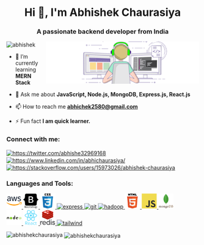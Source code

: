 <h1 align="center">Hi 👋, I'm Abhishek Chaurasiya</h1>
<h3 align="center">A passionate backend developer from India</h3>

<img align="right" alt="Coding" width="400" src="https://raw.githubusercontent.com/leorrose/leorrose/master/readme_header.gif">

<p align="left"> <img src="https://komarev.com/ghpvc/?username=sariquezamal&label=Profile%20views&color=0e75b6&style=flat" alt="abhishek" /> </p>

- 🌱 I’m currently learning **MERN Stack**

- 💬 Ask me about **JavaScript, Node.js, MongoDB, Express.js, React.js**

- 📫 How to reach me **abhichek2580@gmail.com**

- ⚡ Fun fact **I am quick learner.**

<h3 align="left">Connect with me:</h3>
<p align="left">
<a href="https://twitter.com/https://twitter.com/abhishe32969168" target="blank"><img align="center" src="https://raw.githubusercontent.com/rahuldkjain/github-profile-readme-generator/master/src/images/icons/Social/twitter.svg" alt="https://twitter.com/abhishe32969168" height="30" width="40" /></a>
<a href="https://linkedin.com/in/https://www.linkedin.com/in/abhichaurasiya/" target="blank"><img align="center" src="https://raw.githubusercontent.com/rahuldkjain/github-profile-readme-generator/master/src/images/icons/Social/linked-in-alt.svg" alt="https://www.linkedin.com/in/abhichaurasiya/" height="30" width="40" /></a>
<a href="https://stackoverflow.com/users/https://stackoverflow.com/users/15973026/abhishek-chaurasiya" target="blank"><img align="center" src="https://raw.githubusercontent.com/rahuldkjain/github-profile-readme-generator/master/src/images/icons/Social/stack-overflow.svg" alt="https://stackoverflow.com/users/15973026/abhishek-chaurasiya" height="30" width="40" /></a>
</p>

<h3 align="left">Languages and Tools:</h3>
<p align="left"> <a href="https://aws.amazon.com" target="_blank" rel="noreferrer"> <img src="https://raw.githubusercontent.com/devicons/devicon/master/icons/amazonwebservices/amazonwebservices-original-wordmark.svg" alt="aws" width="40" height="40"/> </a> <a href="https://getbootstrap.com" target="_blank" rel="noreferrer"> <img src="https://raw.githubusercontent.com/devicons/devicon/master/icons/bootstrap/bootstrap-plain-wordmark.svg" alt="bootstrap" width="40" height="40"/> </a> <a href="https://www.w3schools.com/css/" target="_blank" rel="noreferrer"> <img src="https://raw.githubusercontent.com/devicons/devicon/master/icons/css3/css3-original-wordmark.svg" alt="css3" width="40" height="40"/> </a> <a href="https://expressjs.com" target="_blank" rel="noreferrer"> <img src="https://encrypted-tbn0.gstatic.com/images?q=tbn:ANd9GcT77rd62Bnh454x8VW7vpdSLl6NYxQwi--mH3k0YDAhj1NEnCqm8oTQbMZfngn9LQTCvfY&usqp=CAU" alt="express" width="50" height="50" border-radius="25";/> </a> <a href="https://git-scm.com/" target="_blank" rel="noreferrer"> <img src="https://www.vectorlogo.zone/logos/git-scm/git-scm-icon.svg" alt="git" width="40" height="40"/> </a> <a href="https://hadoop.apache.org/" target="_blank" rel="noreferrer"> <img src="https://www.vectorlogo.zone/logos/apache_hadoop/apache_hadoop-icon.svg" alt="hadoop" width="40" height="40"/> </a> <a href="https://www.w3.org/html/" target="_blank" rel="noreferrer"> <img src="https://raw.githubusercontent.com/devicons/devicon/master/icons/html5/html5-original-wordmark.svg" alt="html5" width="40" height="40"/> </a> <a href="https://developer.mozilla.org/en-US/docs/Web/JavaScript" target="_blank" rel="noreferrer"> <img src="https://raw.githubusercontent.com/devicons/devicon/master/icons/javascript/javascript-original.svg" alt="javascript" width="40" height="40"/> </a> <a href="https://www.mongodb.com/" target="_blank" rel="noreferrer"> <img src="https://raw.githubusercontent.com/devicons/devicon/master/icons/mongodb/mongodb-original-wordmark.svg" alt="mongodb" width="40" height="40"/> <a href="https://nodejs.org" target="_blank" rel="noreferrer"> </br> <img src="https://raw.githubusercontent.com/devicons/devicon/master/icons/nodejs/nodejs-original-wordmark.svg" alt="nodejs" width="40" height="40"/> </a> <a href="https://reactjs.org/" target="_blank" rel="noreferrer"> <img src="https://raw.githubusercontent.com/devicons/devicon/master/icons/react/react-original-wordmark.svg" alt="react" width="40" height="40"/> </a> <a href="https://redis.io" target="_blank" rel="noreferrer"> <img src="https://raw.githubusercontent.com/devicons/devicon/master/icons/redis/redis-original-wordmark.svg" alt="redis" width="40" height="40"/> </a> <a href="https://tailwindcss.com/" target="_blank" rel="noreferrer"> <img src="https://www.vectorlogo.zone/logos/tailwindcss/tailwindcss-icon.svg" alt="tailwind" width="40" height="40"/> </a> </p>

<p><img align="left" src="https://github-readme-stats.vercel.app/api/top-langs?username=abhishekchaurasiya&show_icons=true&locale=en&layout=compact" alt="abhishekchaurasiya" /></p>

<p>&nbsp;<img align="center" src="https://github-readme-stats.vercel.app/api?username=abhishekchaurasiya&show_icons=true&locale=en" alt="abhishekchaurasiya" /></p>
